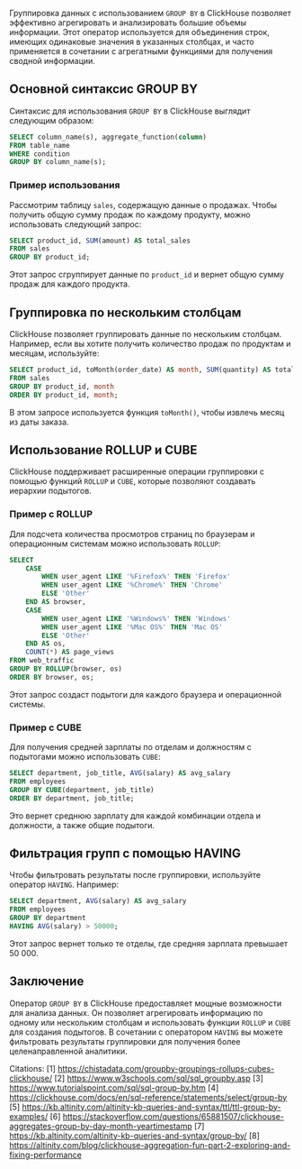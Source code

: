Группировка данных с использованием `GROUP BY` в ClickHouse позволяет эффективно агрегировать и анализировать большие объемы информации. Этот оператор используется для объединения строк, имеющих одинаковые значения в указанных столбцах, и часто применяется в сочетании с агрегатными функциями для получения сводной информации.

## Основной синтаксис GROUP BY

Синтаксис для использования `GROUP BY` в ClickHouse выглядит следующим образом:

```sql
SELECT column_name(s), aggregate_function(column)
FROM table_name
WHERE condition
GROUP BY column_name(s);
```

### Пример использования

Рассмотрим таблицу `sales`, содержащую данные о продажах. Чтобы получить общую сумму продаж по каждому продукту, можно использовать следующий запрос:

```sql
SELECT product_id, SUM(amount) AS total_sales
FROM sales
GROUP BY product_id;
```

Этот запрос сгруппирует данные по `product_id` и вернет общую сумму продаж для каждого продукта.

## Группировка по нескольким столбцам

ClickHouse позволяет группировать данные по нескольким столбцам. Например, если вы хотите получить количество продаж по продуктам и месяцам, используйте:

```sql
SELECT product_id, toMonth(order_date) AS month, SUM(quantity) AS total_quantity
FROM sales
GROUP BY product_id, month
ORDER BY product_id, month;
```

В этом запросе используется функция `toMonth()`, чтобы извлечь месяц из даты заказа.

## Использование ROLLUP и CUBE

ClickHouse поддерживает расширенные операции группировки с помощью функций `ROLLUP` и `CUBE`, которые позволяют создавать иерархии подытогов.

### Пример с ROLLUP

Для подсчета количества просмотров страниц по браузерам и операционным системам можно использовать `ROLLUP`:

```sql
SELECT 
    CASE 
        WHEN user_agent LIKE '%Firefox%' THEN 'Firefox' 
        WHEN user_agent LIKE '%Chrome%' THEN 'Chrome' 
        ELSE 'Other' 
    END AS browser,
    CASE 
        WHEN user_agent LIKE '%Windows%' THEN 'Windows' 
        WHEN user_agent LIKE '%Mac OS%' THEN 'Mac OS' 
        ELSE 'Other' 
    END AS os,
    COUNT(*) AS page_views
FROM web_traffic
GROUP BY ROLLUP(browser, os)
ORDER BY browser, os;
```

Этот запрос создаст подытоги для каждого браузера и операционной системы.

### Пример с CUBE

Для получения средней зарплаты по отделам и должностям с подытогами можно использовать `CUBE`:

```sql
SELECT department, job_title, AVG(salary) AS avg_salary
FROM employees
GROUP BY CUBE(department, job_title)
ORDER BY department, job_title;
```

Это вернет среднюю зарплату для каждой комбинации отдела и должности, а также общие подытоги.

## Фильтрация групп с помощью HAVING

Чтобы фильтровать результаты после группировки, используйте оператор `HAVING`. Например:

```sql
SELECT department, AVG(salary) AS avg_salary
FROM employees
GROUP BY department
HAVING AVG(salary) > 50000;
```

Этот запрос вернет только те отделы, где средняя зарплата превышает 50 000.

## Заключение

Оператор `GROUP BY` в ClickHouse предоставляет мощные возможности для анализа данных. Он позволяет агрегировать информацию по одному или нескольким столбцам и использовать функции `ROLLUP` и `CUBE` для создания подытогов. В сочетании с оператором `HAVING` вы можете фильтровать результаты группировки для получения более целенаправленной аналитики.

Citations:
[1] https://chistadata.com/groupby-groupings-rollups-cubes-clickhouse/
[2] https://www.w3schools.com/sql/sql_groupby.asp
[3] https://www.tutorialspoint.com/sql/sql-group-by.htm
[4] https://clickhouse.com/docs/en/sql-reference/statements/select/group-by
[5] https://kb.altinity.com/altinity-kb-queries-and-syntax/ttl/ttl-group-by-examples/
[6] https://stackoverflow.com/questions/65881507/clickhouse-aggregates-group-by-day-month-yeartimestamp
[7] https://kb.altinity.com/altinity-kb-queries-and-syntax/group-by/
[8] https://altinity.com/blog/clickhouse-aggregation-fun-part-2-exploring-and-fixing-performance